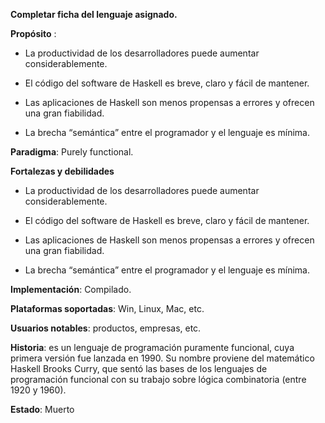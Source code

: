 **Completar ficha del lenguaje asignado.**

**Propósito** : 
* La productividad de los desarrolladores puede aumentar considerablemente.

* El código del software de Haskell es breve, claro y fácil de mantener.

* Las aplicaciones de Haskell son menos propensas a errores y ofrecen una gran fiabilidad.

* La brecha “semántica” entre el programador y el lenguaje es mínima.

**Paradigma**: Purely functional.

**Fortalezas y debilidades**

* La productividad de los desarrolladores puede aumentar considerablemente.

* El código del software de Haskell es breve, claro y fácil de mantener.

* Las aplicaciones de Haskell son menos propensas a errores y ofrecen una gran fiabilidad.

* La brecha “semántica” entre el programador y el lenguaje es mínima.

**Implementación**: Compilado.

**Plataformas soportadas**: Win, Linux, Mac, etc.

**Usuarios notables**: productos, empresas, etc.

**Historia**: es un lenguaje de programación puramente funcional, cuya primera versión fue lanzada en 1990. Su nombre proviene del matemático Haskell Brooks Curry, que sentó las bases de los lenguajes de programación funcional con su trabajo sobre lógica combinatoria (entre 1920 y 1960).

**Estado**:  Muerto